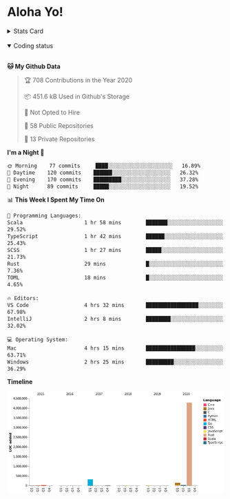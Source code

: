 # Aloha Yo!

<details>
<summary>Stats Card</summary>
 
[![Anurag's github stats](https://github-readme-stats.vercel.app/api?username=GarfieldZHU&show_icons=true&theme=tokyonight)](https://github.com/anuraghazra/github-readme-stats)
 
</details>

<br/>

<details open>

<summary>Coding status</summary>

<br/>

<!--START_SECTION:waka-->
**🐱 My Github Data** 

> 🏆 708 Contributions in the Year 2020
 > 
> 📦 451.6 kB Used in Github's Storage 
 > 
> 🚫 Not Opted to Hire
 > 
> 📜 58 Public Repositories
 > 
> 🔑 13 Private Repositories 

**I'm a Night 🦉** 

```text
🌞 Morning    77 commits     ████░░░░░░░░░░░░░░░░░░░░░   16.89% 
🌆 Daytime    120 commits    ██████░░░░░░░░░░░░░░░░░░░   26.32% 
🌃 Evening    170 commits    █████████░░░░░░░░░░░░░░░░   37.28% 
🌙 Night      89 commits     █████░░░░░░░░░░░░░░░░░░░░   19.52%

```


📊 **This Week I Spent My Time On** 

```text
💬 Programming Languages: 
Scala                    1 hr 58 mins        ███████░░░░░░░░░░░░░░░░░░   29.52% 
TypeScript               1 hr 42 mins        ██████░░░░░░░░░░░░░░░░░░░   25.43% 
SCSS                     1 hr 27 mins        █████░░░░░░░░░░░░░░░░░░░░   21.73% 
Rust                     29 mins             █░░░░░░░░░░░░░░░░░░░░░░░░   7.36% 
TOML                     18 mins             █░░░░░░░░░░░░░░░░░░░░░░░░   4.65%

🔥 Editors: 
VS Code                  4 hrs 32 mins       █████████████████░░░░░░░░   67.98% 
IntelliJ                 2 hrs 8 mins        ████████░░░░░░░░░░░░░░░░░   32.02%

💻 Operating System: 
Mac                      4 hrs 15 mins       ████████████████░░░░░░░░░   63.71% 
Windows                  2 hrs 25 mins       █████████░░░░░░░░░░░░░░░░   36.29%

```

**Timeline**

![Chart not found](https://github.com/GarfieldZHU/GarfieldZHU/blob/master/charts/bar_graph.png) 


<!--END_SECTION:waka-->

</details>
